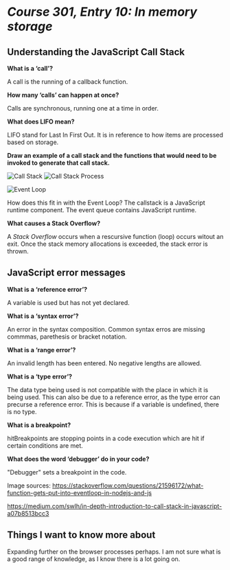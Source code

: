 # *Course 301, Entry 10: In memory storage*

## Understanding the JavaScript Call Stack

**What is a ‘call’?**

A call is the running of a callback function.

**How many ‘calls’ can happen at once?**

Calls are synchronous, running one at a time in order.

**What does LIFO mean?**

LIFO stand for Last In First Out. It is in reference to how items are processed based on storage.

**Draw an example of a call stack and the functions that would need to be invoked to generate that call stack.**

![Call Stack](https://github.com/Bradley-Hower/reading-notes/assets/139923955/ba75dad0-9762-46d3-84e3-a3a6fd3c7ce5)
![Call Stack Process](https://github.com/Bradley-Hower/reading-notes/assets/139923955/9ff2a712-6f7b-4d65-b1b3-304dbf9726f2)


![Event Loop](https://github.com/Bradley-Hower/reading-notes/assets/139923955/38095ca5-5b3d-450b-9da8-287557a4eb09)

How does this fit in with the Event Loop? The callstack is a JavaScript runtime component. The event queue contains JavaScript runtime.  

**What causes a Stack Overflow?**

A *Stack Overflow* occurs when a rescursive function (loop) occurs witout an exit. Once the stack memory allocations is exceeded, the stack error is thrown.

## JavaScript error messages

**What is a ‘reference error’?**

A variable is used but has not yet declared.

**What is a ‘syntax error’?**

An error in the syntax composition. Common syntax erros are missing commmas, parethesis or bracket notation.

**What is a ‘range error’?**

An invalid length has been entered. No negative lengths are allowed.

**What is a ‘type error’?**

The data type being used is not compatible with the place in which it is being used. This can also be due to a reference error, as the type error can precurse a reference error. This is because if a variable is undefined, there is no type.

**What is a breakpoint?**

hitBreakpoints are stopping points in a code execution which are hit if certain conditions are met.

**What does the word ‘debugger’ do in your code?**

"Debugger" sets a breakpoint in the code.

Image sources: https://stackoverflow.com/questions/21596172/what-function-gets-put-into-eventloop-in-nodejs-and-js

https://medium.com/swlh/in-depth-introduction-to-call-stack-in-javascript-a07b8513bcc3

## Things I want to know more about

Expanding further on the browser processes perhaps. I am not sure what is a good range of knowledge, as I know there is a lot going on.
